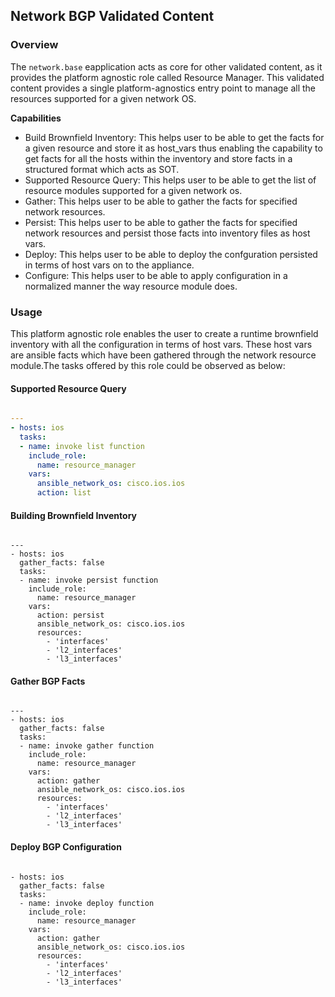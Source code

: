 ## Network BGP Validated Content

### Overview

The `network.base` eapplication acts as core for other validated content, as it provides the platform agnostic role called Resource Manager.
This validated content provides a single platform-agnostics entry point to manage all the resources supported for a given network OS.

**Capabilities**
- Build Brownfield Inventory: This helps user to be able to get the facts for a given resource and store it as host_vars thus enabling the capability to get facts for all the hosts within the inventory and store facts in a structured format which acts as SOT.
- Supported Resource Query: This helps user to be able to get the list of resource modules supported for a given network os.
- Gather: This helps user to be able to gather the facts for specified network resources.
- Persist: This helps user to be able to gather the facts for specified network resources and persist those facts into inventory files as host vars.
- Deploy: This helps user to be able to deploy the confguration persisted in terms of host vars on to the appliance.
- Configure: This helps user to be able to apply configuration in a normalized manner the way resource module does.

### Usage
This platform agnostic role enables the user to create a runtime brownfield inventory with all the configuration in terms of host vars.
These host vars are ansible facts which have been gathered through the network resource module.The tasks offered by this role could be observed as below:

#### Supported Resource Query
```yaml

---
- hosts: ios
  tasks:
  - name: invoke list function
    include_role:
      name: resource_manager
    vars:
      ansible_network_os: cisco.ios.ios
      action: list
```


#### Building Brownfield Inventory
```

---
- hosts: ios
  gather_facts: false
  tasks:
  - name: invoke persist function
    include_role:
      name: resource_manager
    vars:
      action: persist
      ansible_network_os: cisco.ios.ios
      resources:
        - 'interfaces'
        - 'l2_interfaces'
        - 'l3_interfaces'
```

#### Gather BGP Facts
```

---
- hosts: ios
  gather_facts: false
  tasks:
  - name: invoke gather function
    include_role:
      name: resource_manager
    vars:
      action: gather
      ansible_network_os: cisco.ios.ios
      resources:
        - 'interfaces'
        - 'l2_interfaces'
        - 'l3_interfaces'
```

#### Deploy BGP Configuration
```

- hosts: ios
  gather_facts: false
  tasks:
  - name: invoke deploy function
    include_role:
      name: resource_manager
    vars:
      action: gather
      ansible_network_os: cisco.ios.ios
      resources:
        - 'interfaces'
        - 'l2_interfaces'
        - 'l3_interfaces'
```
